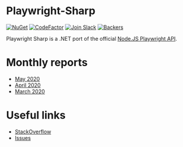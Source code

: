 # Playwright-Sharp

[![NuGet](https://buildstats.info/nuget/PlaywrightSharp)][NugetUrl]
[![CodeFactor](https://www.codefactor.io/repository/github/hardkoded/playwright-sharp/badge)][CodeFactorUrl]
[![Join Slack](https://img.shields.io/badge/join-slack-infomational)](https://join.slack.com/t/playwright/shared_invite/enQtOTEyMTUxMzgxMjIwLThjMDUxZmIyNTRiMTJjNjIyMzdmZDA3MTQxZWUwZTFjZjQwNGYxZGM5MzRmNzZlMWI5ZWUyOTkzMjE5Njg1NDg)
[![Backers](https://opencollective.com/hardkoded-projects/backers/badge.svg)][Backers]

[NugetUrl]: https://www.nuget.org/packages/PlaywrightSharp/
[CodeFactorUrl]: https://www.codefactor.io/repository/github/hardkoded/playwright-sharp
[Backers]: https://opencollective.com/hardkoded-projects

Playwright Sharp is a .NET port of the official [Node.JS Playwright API](https://github.com/microsoft/playwright). 

# Monthly reports
 * [May 2020](https://www.hardkoded.com/blogs/playwright-sharp-monthly-may-2020)
 * [April 2020](https://www.hardkoded.com/blogs/playwright-sharp-monthly-apr-2020)
 * [March 2020](https://www.hardkoded.com/blogs/playwright-sharp-monthly-march-2020)

# Useful links

* [StackOverflow](https://stackoverflow.com/search?q=playwright-sharp)
* [Issues](https://github.com/kblok/playwright-sharp/issues?utf8=%E2%9C%93&q=is%3Aissue)
